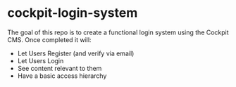 # cockpit-login-system

The goal of this repo is to create a functional login system using the Cockpit CMS.
Once completed it will:

- Let Users Register (and verify via email)
- Let Users Login
- See content relevant to them
- Have a basic access hierarchy
